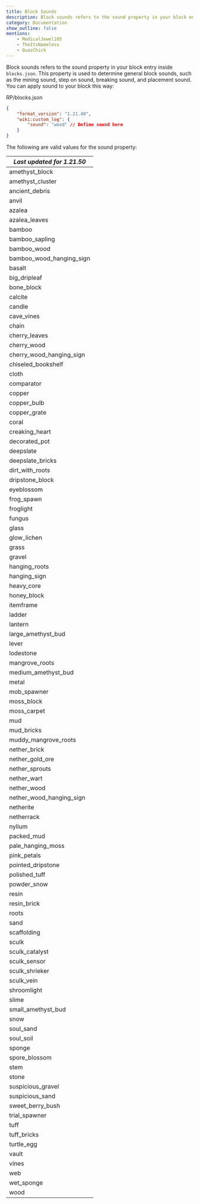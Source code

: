 ```yaml
---
title: Block Sounds
description: Block sounds refers to the sound property in your block entry inside blocks.json.
category: Documentation
show_outline: false
mentions:
    - MedicalJewel105
    - TheItsNameless
    - QuazChick
---
```


Block sounds refers to the sound property in your block entry inside `blocks.json`.
This property is used to determine general block sounds, such as the mining sound, step on sound, breaking sound, and placement sound. You can apply sound to your block this way:

<CodeHeader>RP/blocks.json</CodeHeader>

```json
{
    "format_version": "1.21.40",
    "wiki:custom_log": {
        "sound": "wood" // Define sound here
    }
}
```

The following are valid values for the sound property:

<!-- page_dumper_start -->
| *Last updated for 1.21.50* |
| -------------------------- |
| amethyst_block             |
| amethyst_cluster           |
| ancient_debris             |
| anvil                      |
| azalea                     |
| azalea_leaves              |
| bamboo                     |
| bamboo_sapling             |
| bamboo_wood                |
| bamboo_wood_hanging_sign   |
| basalt                     |
| big_dripleaf               |
| bone_block                 |
| calcite                    |
| candle                     |
| cave_vines                 |
| chain                      |
| cherry_leaves              |
| cherry_wood                |
| cherry_wood_hanging_sign   |
| chiseled_bookshelf         |
| cloth                      |
| comparator                 |
| copper                     |
| copper_bulb                |
| copper_grate               |
| coral                      |
| creaking_heart             |
| decorated_pot              |
| deepslate                  |
| deepslate_bricks           |
| dirt_with_roots            |
| dripstone_block            |
| eyeblossom                 |
| frog_spawn                 |
| froglight                  |
| fungus                     |
| glass                      |
| glow_lichen                |
| grass                      |
| gravel                     |
| hanging_roots              |
| hanging_sign               |
| heavy_core                 |
| honey_block                |
| itemframe                  |
| ladder                     |
| lantern                    |
| large_amethyst_bud         |
| lever                      |
| lodestone                  |
| mangrove_roots             |
| medium_amethyst_bud        |
| metal                      |
| mob_spawner                |
| moss_block                 |
| moss_carpet                |
| mud                        |
| mud_bricks                 |
| muddy_mangrove_roots       |
| nether_brick               |
| nether_gold_ore            |
| nether_sprouts             |
| nether_wart                |
| nether_wood                |
| nether_wood_hanging_sign   |
| netherite                  |
| netherrack                 |
| nylium                     |
| packed_mud                 |
| pale_hanging_moss          |
| pink_petals                |
| pointed_dripstone          |
| polished_tuff              |
| powder_snow                |
| resin                      |
| resin_brick                |
| roots                      |
| sand                       |
| scaffolding                |
| sculk                      |
| sculk_catalyst             |
| sculk_sensor               |
| sculk_shrieker             |
| sculk_vein                 |
| shroomlight                |
| slime                      |
| small_amethyst_bud         |
| snow                       |
| soul_sand                  |
| soul_soil                  |
| sponge                     |
| spore_blossom              |
| stem                       |
| stone                      |
| suspicious_gravel          |
| suspicious_sand            |
| sweet_berry_bush           |
| trial_spawner              |
| tuff                       |
| tuff_bricks                |
| turtle_egg                 |
| vault                      |
| vines                      |
| web                        |
| wet_sponge                 |
| wood                       |
<!-- page_dumper_end -->

